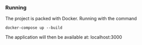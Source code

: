 ### Running

The project is packed with Docker. Running with the command

```
docker-compose up --build
```

The application will then be available at: localhost:3000
